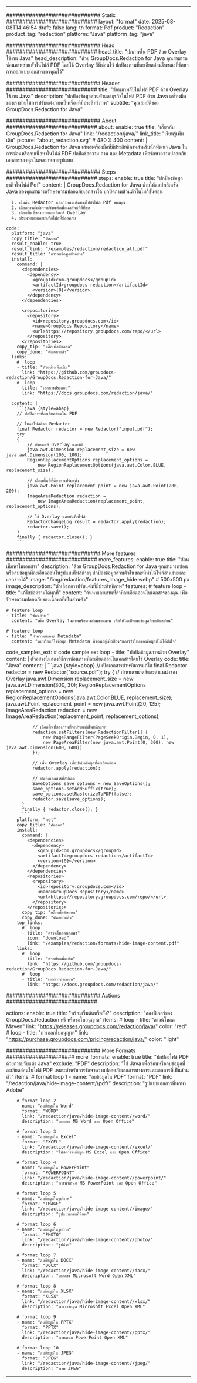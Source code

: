
---
############################# Static ############################
layout: "format"
date:  2025-08-08T14:46:54
draft: false
lang: th
format: Pdf
product: "Redaction"
product_tag: "redaction"
platform: "Java"
platform_tag: "java"

############################# Head ############################
head_title: "ปกภาพใน PDF ด้วย Overlay ใช้งาน Java"
head_description: "ด้วย GroupDocs.Redaction for Java คุณสามารถซ่อนภาพส่วนตัวในไฟล์ PDF โดยใช้ Overlay สีที่ซ่อนไว้ ปกป้องภาพที่ละเอียดอ่อนในขณะที่รักษาการออกแบบเอกสารของคุณไว้"

############################# Header ############################
title: "ซ่อนภาพลับในไฟล์ PDF ด้วย Overlay ใช้งาน Java" 
description: "ปกป้องข้อมูลส่วนตัวและธุรกิจในไฟล์ PDF ด้วย Java เครื่องมือของเราช่วยให้การปรับแต่งภาพเป็นเรื่องที่มีประสิทธิภาพ"
subtitle: "คุณสมบัติของ GroupDocs.Redaction for Java" 

############################# About ############################
about:
    enable: true
    title: "เกี่ยวกับ GroupDocs.Redaction for Java"
    link: "/redaction/java/"
    link_title: "เรียนรู้เพิ่มเติม"
    picture: "about_redaction.svg" # 480 X 400
    content: |
       GroupDocs.Redaction for Java เสนอเครื่องมือที่มีประสิทธิภาพสำหรับนักพัฒนา Java ในการซ่อนหรือลบเนื้อหาในไฟล์ PDF ปกปิดข้อความ ภาพ และ Metadata เพื่อรักษาความปลอดภัยเอกสารของคุณในหลากหลายรูปแบบ

############################# Steps ############################
steps:
    enable: true
    title: "ปกป้องข้อมูลธุรกิจในไฟล์ Pdf"
    content: |
      GroupDocs.Redaction for Java ช่วยให้แอปพลิเคชัน Java ของคุณสามารถรักษาความปลอดภัยเอกสารได้ ปกปิดภาพส่วนตัวในไม่กี่ขั้นตอน
      
      1. เริ่มต้น Redactor และกำหนดเส้นทางไปยังไฟล์ Pdf ของคุณ
      2. เลือกการตั้งค่าการปรับแต่งเพื่อผลลัพธ์ที่ดีที่สุด
      3. เลือกพื้นที่ของภาพและเลือกสี Overlay
      4. ประมวลผลและบันทึกไฟล์ที่ปลอดภัย
   
    code:
      platform: "java"
      copy_title: "คัดลอก"
      result_enable: true
      result_link: "/examples/redaction/redaction_all.pdf"
      result_title: "การลบข้อมูลตัวอย่าง"
      install:
        command: |
          <dependencies>
            <dependency>
              <groupId>com.groupdocs</groupId>
              <artifactId>groupdocs-redaction</artifactId>
              <version>{0}</version>
            </dependency>
          </dependencies>

          <repositories>
            <repository>
              <id>repository.groupdocs.com</id>
              <name>GroupDocs Repository</name>
              <url>https://repository.groupdocs.com/repo/</url>
            </repository>
          </repositories>
        copy_tip: "คลิ๊กเพื่อคัดลอก"
        copy_done: "คัดลอกแล้ว"
      links:
        #  loop
        - title: "ตัวอย่างเพิ่มเติม"
          link: "https://github.com/groupdocs-redaction/GroupDocs.Redaction-for-Java/"
        #  loop
        - title: "เอกสารประกอบ"
          link: "https://docs.groupdocs.com/redaction/java/"
          
      content: |
        ```java {style=abap}
        // ปกปิดภาพที่ละเอียดอ่อนใน PDF

        // โหลดไฟล์ด้วย Redactor
        final Redactor redactor = new Redactor("input.pdf");
        try
        {
            // กำหนดสี Overlay และมิติ
            java.awt.Dimension replacement_size = new java.awt.Dimension(100, 100);
            RegionReplacementOptions replacement_options = 
                new RegionReplacementOptions(java.awt.Color.BLUE, replacement_size);

            // เลือกพื้นที่ที่ต้องการปรับแต่ง
            java.awt.Point replacement_point = new java.awt.Point(200, 200);
            ImageAreaRedaction redaction = 
                new ImageAreaRedaction(replacement_point, replacement_options);

            // ใช้ Overlay และบันทึกไฟล์
            RedactorChangeLog result = redactor.apply(redaction);
            redactor.save();
        }
        finally { redactor.close(); }
        ```            


############################# More features ############################
more_features:
  enable: true
  title: "ซ่อนเนื้อหาในเอกสาร"
  description: "ด้วย GroupDocs.Redaction for Java คุณสามารถซ่อนหรือลบข้อมูลที่ละเอียดอ่อนในรูปแบบไฟล์ต่างๆ ปกป้องข้อมูลส่วนตัวในขณะที่ทำให้ไฟล์อ่านง่ายและแจกจ่ายได้"
  image: "/img/redaction/features_image_hide.webp" # 500x500 px
  image_description: "ตัวเลือกการปรับแต่งที่มีประสิทธิภาพ"
  features:
    # feature loop
    - title: "แก้ไขข้อความได้ทุกที่"
      content: "ค้นหาและแทนที่คำที่ละเอียดอ่อนในเอกสารของคุณ เพื่อรักษาความปลอดภัยของเนื้อหาที่เป็นส่วนตัว"

    # feature loop
    - title: "ซ่อนภาพ"
      content: "เพิ่ม Overlay ในภาพหรือบางส่วนของภาพ เพื่อให้ไม่เปิดเผยข้อมูลที่ละเอียดอ่อน"

    # feature loop
    - title: "ทำความสะอาด Metadata"
      content: "ลบหรือแก้ไขข้อมูล Metadata ที่ซ่อนอยู่เพื่อป้องกันการรั่วไหลของข้อมูลที่ไม่ได้ตั้งใจ"
      
  code_samples_ext:
    # code sample ext loop
    - title: "ปกปิดข้อมูลภาพด้วย Overlay"
      content: |
        ตัวอย่างนี้แสดงวิธีการซ่อนภาพที่ละเอียดอ่อนในเอกสารโดยใช้ Overlay
      code:
        title: "Java"
        content: |
          ```java {style=abap}
          //  เปิดเอกสารสำหรับการแก้ไข
          final Redactor redactor = new Redactor("source.pdf");
          try
          {
              // กำหนดขนาดสีและตำแหน่งของ Overlay
              java.awt.Dimension replacement_size = new java.awt.Dimension(300, 30);
              RegionReplacementOptions replacement_options = 
                new RegionReplacementOptions(java.awt.Color.BLUE, replacement_size);
              java.awt.Point replacement_point = new java.awt.Point(20, 125);
              ImageAreaRedaction redaction = new ImageAreaRedaction(replacement_point, replacement_options);

              // เลือกพื้นที่ของภาพที่จะปรับแต่งในหน้าแรก
              redaction.setFilters(new RedactionFilter[] {
                  new PageRangeFilter(PageSeekOrigin.Begin, 0, 1),
                  new PageAreaFilter(new java.awt.Point(0, 300), new java.awt.Dimension(600, 600))
              });

              // เพิ่ม Overlay เพื่อปกปิดข้อมูลที่ละเอียดอ่อน
              redactor.apply(redaction);

              // บันทึกเอกสารที่อัปเดต
              SaveOptions save_options = new SaveOptions();
              save_options.setAddSuffix(true);
              save_options.setRasterizeToPDF(false);
              redactor.save(save_options);
          }
          finally { redactor.close(); }
          ```
        platform: "net"
        copy_title: "คัดลอก"
        install:
          command: |
            <dependencies>
              <dependency>
                <groupId>com.groupdocs</groupId>
                <artifactId>groupdocs-redaction</artifactId>
                <version>{0}</version>
              </dependency>
            </dependencies>
            <repositories>
              <repository>
                <id>repository.groupdocs.com</id>
                <name>GroupDocs Repository</name>
                <url>https://repository.groupdocs.com/repo/</url>
              </repository>
            </repositories>
          copy_tip: "คลิ๊กเพื่อคัดลอก"
          copy_done: "คัดลอกแล้ว"
        top_links:
          #  loop
          - title: "ดาวน์โหลดผลลัพธ์"
            icon: "download"
            link: "/examples/redaction/formats/hide-image-content.pdf"
        links:
          #  loop
          - title: "ตัวอย่างเพิ่มเติม"
            link: "https://github.com/groupdocs-redaction/GroupDocs.Redaction-for-Java/"
          #  loop
          - title: "เอกสารประกอบ"
            link: "https://docs.groupdocs.com/redaction/java/"


############################# Actions ############################

actions:
  enable: true
  title: "พร้อมเริ่มต้นหรือยัง?"
  description: "ลองฟีเจอร์ของ GroupDocs.Redaction ฟรี หรือขอใบอนุญาต"
  items:
    #  loop
    - title: "ดาวน์โหลด Maven"
      link: "https://releases.groupdocs.com/redaction/java/"
      color: "red"
        #  loop
    - title: "การออกใบอนุญาต"
      link: "https://purchase.groupdocs.com/pricing/redaction/java/"
      color: "light"


############################# More Formats #####################
more_formats:
    enable: true
    title: "ปกป้องไฟล์ PDF ด้วยการปรับแต่ง Java"
    exclude: "PDF"
    description: "ใช้ Java เพื่อซ่อนหรือลบข้อมูลที่ละเอียดอ่อนในไฟล์ PDF เหมาะสำหรับการรักษาความปลอดภัยเอกสารทางการและเอกสารที่เป็นส่วนตัว"
    items: 
        # format loop 1
        - name: "ลบข้อมูลใน PDF"
          format: "PDF"
          link: "/redaction/java/hide-image-content//pdf/"
          description: "รูปแบบเอกสารที่พกพา Adobe"

        # format loop 2
        - name: "ลบข้อมูลใน Word"
          format: "WORD"
          link: "/redaction/java/hide-image-content//word/"
          description: "เอกสาร MS Word และ Open Office"
          
        # format loop 3
        - name: "ลบข้อมูลใน Excel"
          format: "EXCEL"
          link: "/redaction/java/hide-image-content//excel/"
          description: "ไฟล์ตารางข้อมูล MS Excel และ Open Office"

        # format loop 4
        - name: "ลบข้อมูลใน PowerPoint"
          format: "POWERPOINT"
          link: "/redaction/java/hide-image-content//powerpoint/"
          description: "การนำเสนอ MS PowerPoint และ Open Office"

        # format loop 5
        - name: "ลบข้อมูลในรูปภาพ"
          format: "IMAGE"
          link: "/redaction/java/hide-image-content//image/"
          description: "รูปแบบภาพที่นิยม"

        # format loop 6
        - name: "ลบข้อมูลในรูปถ่าย"
          format: "PHOTO"
          link: "/redaction/java/hide-image-content//photo/"
          description: "รูปถ่าย"

        # format loop 7
        - name: "ลบข้อมูลใน DOCX"
          format: "DOCX"
          link: "/redaction/java/hide-image-content//docx/"
          description: "เอกสาร Microsoft Word Open XML"
          
        # format loop 8
        - name: "ลบข้อมูลใน XLSX"
          format: "XLSX"
          link: "/redaction/java/hide-image-content//xlsx/"
          description: "ตารางข้อมูล Microsoft Excel Open XML"
          
        # format loop 9
        - name: "ลบข้อมูลใน PPTX"
          format: "PPTX"
          link: "/redaction/java/hide-image-content//pptx/"
          description: "การเสนอ PowerPoint Open XML"

        # format loop 10
        - name: "ลบข้อมูลใน JPEG"
          format: "JPEG"
          link: "/redaction/java/hide-image-content//jpeg/"
          description: "ภาพ JPEG"


---
